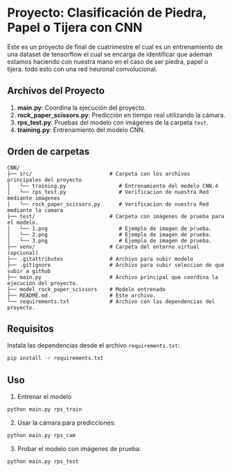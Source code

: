 # Proyecto: Clasificación de Piedra, Papel o Tijera con CNN

Este es un proyecto de final de cuatrimestre el cual es un entrenamiento de una dataset de tensorflow el cual se encarga de identificar que ademan estamos haciendo con nuestra mano en el caso de ser piedra, papel o tijera. todo esto con una red neuronal convolucional.

## Archivos del Proyecto

1. **main.py**: Coordina la ejecución del proyecto.
2. **rock_paper_scissors.py**: Predicción en tiempo real utilizando la cámara.
3. **rps_test.py**: Pruebas del modelo con imágenes de la carpeta `test`.
4. **training.py**: Entrenamiento del modelo CNN.

## Orden de carpetas
```
CNN/
├── src/                         # Carpeta con los archivos principales del proyecto
│   └── training.py                 # Entrenamiento del modelo CNN.4
│   └── rps_test.py                 # Verificacion de nuestra Red mediante imagenes
│   └── rock_paper_scissors.py      # Verificacion de nuestra Red mediante la camara
├── test/                        # Carpeta con imágenes de prueba para el modelo.
│   └── 1.png                       # Ejemplo de imagen de prueba.
│   └── 2.png                       # Ejemplo de imagen de prueba.
│   └── 3.png                       # Ejemplo de imagen de prueba.
├── venv/                        # Carpeta del entorno virtual (opcional)
├── .gitattributes               # Archivo para subir modelo
├── .gitignore                   # Archivo para subir seleccion de que subir a github
├── main.py                      # Archivo principal que coordina la ejecución del proyecto.
├── model_rock_paper_scissors    # Modelo entrenado
├── README.md                    # Este archivo.
└── requirements.txt             # Archivo con las dependencias del proyecto.
```

## Requisitos

Instala las dependencias desde el archivo `requirements.txt`:

```bash
pip install -r requirements.txt
```

## Uso
1. Entrenar el modelo
```bash
python main.py rps_train
```

2. Usar la cámara para predicciones:

```bash
python main.py rps_cam
```

3. Probar el modelo con imágenes de prueba:

```bash
python main.py rps_test
```